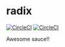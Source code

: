radix
=====

[![CircleCI](https://circleci.com/gh/cygnusb2b/radix.svg?style=svg&circle-token=ec28dde3a48ef1db08a8c87f8a97e8f5c6ec78fd)](https://circleci.com/gh/cygnusb2b/radix) [![CircleCI](https://img.shields.io/circleci/token/ec28dde3a48ef1db08a8c87f8a97e8f5c6ec78fd/project/github/cygnusb2b/radix.svg)](https://circleci.com/gh/cygnusb2b/radix)

Awesome sauce!!

